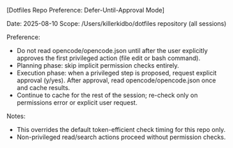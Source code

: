 [Dotfiles Repo Preference: Defer-Until-Approval Mode]

Date: 2025-08-10
Scope: /Users/killerkidbo/dotfiles repository (all sessions)

Preference:
- Do not read opencode/opencode.json until after the user explicitly approves the first privileged action (file edit or bash command).
- Planning phase: skip implicit permission checks entirely.
- Execution phase: when a privileged step is proposed, request explicit approval (y/yes). After approval, read opencode/opencode.json once and cache results.
- Continue to cache for the rest of the session; re-check only on permissions error or explicit user request.

Notes:
- This overrides the default token-efficient check timing for this repo only.
- Non-privileged read/search actions proceed without permission checks.